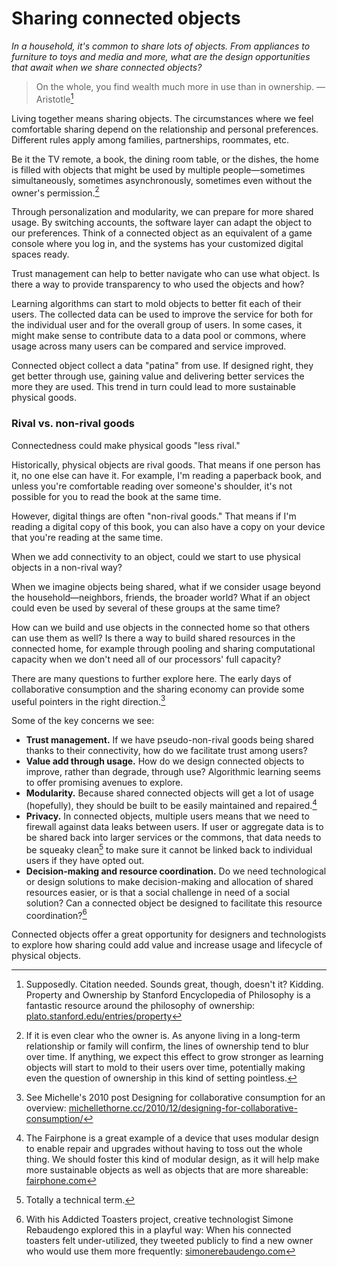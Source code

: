 # Sharing connected objects

_In a household, it's common to share lots of objects. From appliances to furniture to toys and media and more, what are the design opportunities that await when we share connected objects?_

> On the whole, you find wealth much more in use than in ownership. — Aristotle[^1]

Living together means sharing objects. The circumstances where we feel comfortable sharing depend on the relationship and personal preferences. Different rules apply among families, partnerships, roommates, etc. 

Be it the TV remote, a book, the dining room table, or the dishes, the home is filled with objects that might be used by multiple people—sometimes simultaneously, sometimes asynchronously, sometimes even without the owner's permission.[^2]

Through personalization and modularity, we can prepare for more shared usage. By switching accounts, the software layer can adapt the object to our preferences. Think of a connected object as an equivalent of a game console where you log in, and the systems has your customized digital spaces ready.

Trust management can help to better navigate who can use what object. Is there a way to provide transparency to who used the objects and how? 

Learning algorithms can start to mold objects to better fit each of their users. The collected data can be used to improve the service for both for the individual user and for the overall group of users. In some cases, it might make sense to contribute data to a data pool or commons, where usage across many users can be compared and service improved. 

Connected object collect a data "patina" from use. If designed right, they get better through use, gaining value and delivering better services the more they are used. This trend in turn could lead to more sustainable physical goods.

 
### Rival vs. non-rival goods

Connectedness could make physical goods "less rival."

Historically, physical objects are rival goods. That means if one person has it, no one else can have it. For example, I'm reading a paperback book, and unless you're comfortable reading over someone's shoulder, it's not possible for you to read the book at the same time. 

However, digital things are often "non-rival goods." That means if I'm reading a digital copy of this book, you can also have a copy on your device that you're reading at the same time. 

When we add connectivity to an object, could we start to use physical objects in a non-rival way?

When we imagine objects being shared, what if we consider usage beyond the household—neighbors, friends, the broader world? What if an object could even be used by several of these groups at the same time?

How can we build and use objects in the connected home so that others can use them as well? Is there a way to build shared resources in the connected home, for example through pooling and sharing computational capacity when we don't need all of our processors' full capacity?

There are many questions to further explore here. The early days of collaborative consumption and the sharing economy can provide some useful pointers in the right direction.[^3]


Some of the key concerns we see:

- **Trust management.** If we have pseudo-non-rival goods being shared thanks to their connectivity, how do we facilitate trust among users?
- **Value add through usage.** How do we design connected objects to improve, rather than degrade, through use? Algorithmic learning seems to offer promising avenues to explore.
- **Modularity.** Because shared connected objects will get a lot of usage (hopefully), they should be built to be easily maintained and repaired.[^4]
- **Privacy.** In connected objects, multiple users means that we need to firewall against data leaks between users. If user or aggregate data is to be shared back into larger services or the commons, that data needs to be squeaky clean[^5] to make sure it cannot be linked back to individual users if they have opted out.
- **Decision-making and resource coordination.** Do we need technological or design solutions to make decision-making and allocation of shared resources easier, or is that a social challenge in need of a social solution? Can a connected object be designed to facilitate this resource coordination?[^6]

Connected objects offer a great opportunity for designers and technologists to explore how sharing could add value and increase usage and lifecycle of physical objects. 

[^1]: Supposedly. Citation needed. Sounds great, though, doesn't it? Kidding. Property and Ownership by Stanford Encyclopedia of Philosophy is a fantastic resource around the philosophy of ownership: [plato.stanford.edu/entries/property](http://plato.stanford.edu/entries/property/)
[^2]: If it is even clear who the owner is. As anyone living in a long-term relationship or family will confirm, the lines of ownership tend to blur over time. If anything, we expect this effect to grow stronger as learning objects will start to mold to their users over time, potentially making even the question of ownership in this kind of setting pointless.
[^3]: See Michelle's 2010 post Designing for collaborative consumption for an overview: [michellethorne.cc/2010/12/designing-for-collaborative-consumption/](http://michellethorne.cc/2010/12/designing-for-collaborative-consumption/)
[^4]: The Fairphone is a great example of a device that uses modular design to enable repair and upgrades without having to toss out the whole thing. We should foster this kind of modular design, as it will help make more sustainable objects as well as objects that are more shareable: [fairphone.com](https://www.fairphone.com/)
[^5]: Totally a technical term. 
[^6]: With his Addicted Toasters project, creative technologist Simone Rebaudengo explored this in a playful way: When his connected toasters felt under-utilized, they tweeted publicly to find a new owner who would use them more frequently: [simonerebaudengo.com](http://simonerebaudengo.com)
